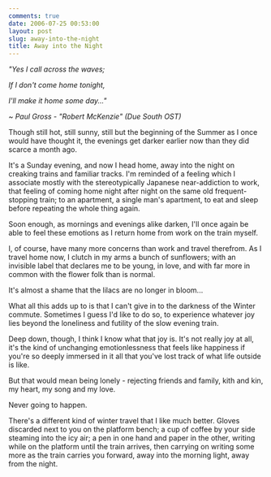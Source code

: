 ```yaml
---
comments: true
date: 2006-07-25 00:53:00
layout: post
slug: away-into-the-night
title: Away into the Night
---
```


<i>"Yes I call across the waves;  

If I don't come home tonight,  

I'll make it home some day..."  

 ~ Paul Gross - "Robert McKenzie" (Due South OST)</i>  

Though still hot, still sunny, still but the beginning of the Summer as I once would have thought it, the evenings get darker earlier now than they did scarce a month ago.  

It's a Sunday evening, and now I head home, away into the night on creaking trains and familiar tracks.  I'm reminded of a feeling which I associate mostly with the stereotypically Japanese near-addiction to work, that feeling of coming home night after night on the same old frequent-stopping train; to an apartment, a single man's apartment, to eat and sleep before repeating the whole thing again.  

Soon enough, as mornings and evenings alike darken, I'll once again be able to feel these emotions as I return home from work on the train myself.  

I, of course, have many more concerns than work and travel therefrom.  As I travel home now, I clutch in my arms a bunch of sunflowers; with an invisible label that declares me to be young, in love, and with far more in common with the flower folk than is normal.  

It's almost a shame that the lilacs are no longer in bloom...  

What all this adds up to is that I can't give in to the darkness of the Winter commute.  Sometimes I guess I'd like to do so, to experience whatever joy lies beyond the loneliness and futility of the slow evening train.  

Deep down, though, I think I know what that joy is.  It's not really joy at all, it's the kind of unchanging emotionlessness that feels like happiness if you're so deeply immersed in it all that you've lost track of what life outside is like.  

But that would mean being lonely - rejecting friends and family, kith and kin, my heart, my song and my love.  

Never going to happen.  

There's a different kind of winter travel that I like much better.  Gloves discarded next to you on the platform bench; a cup of coffee by your side steaming into the icy air; a pen in one hand and paper in the other, writing while on the platform until the train arrives, then carrying on writing some more as the train carries you forward, away into the morning light, away from the night.
